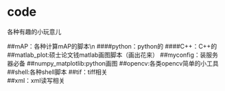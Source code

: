 # code
各种有趣的小玩意儿

##mAP：各种计算mAP的脚本\n
####python：python的
####C++：C++的
##matlab_plot:硕士论文钱matlab画图脚本（画出花来）
##myconfig：装服务器必备
##numpy_matplotlib:python画图
##opencv:各类opencv简单的小工具
##shell:各种shell脚本
##tif：tiff相关       
##xml：xml读写相关                  
